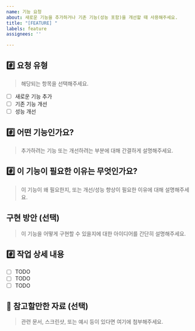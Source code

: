 ```yaml
---
name: 기능 요청
about: 새로운 기능을 추가하거나 기존 기능(성능 포함)을 개선할 때 사용해주세요.
title: "[FEATURE] "
labels: feature
assignees: ''

---
```


## #️⃣ 요청 유형

> 해당되는 항목을 선택해주세요.
- [ ] 새로운 기능 추가
- [ ] 기존 기능 개선
- [ ] 성능 개선

## #️⃣ 어떤 기능인가요?

> 추가하려는 기능 또는 개선하려는 부분에 대해 간결하게 설명해주세요.

## #️⃣ 이 기능이 필요한 이유는 무엇인가요?

> 이 기능이 왜 필요한지, 또는 개선/성능 향상이 필요한 이유에 대해 설명해주세요.

## 구현 방안 (선택)

> 이 기능을 어떻게 구현할 수 있을지에 대한 아이디어를 간단히 설명해주세요.

## #️⃣ 작업 상세 내용

- [ ] TODO
- [ ] TODO
- [ ] TODO

## 📎 참고할만한 자료 (선택)

> 관련 문서, 스크린샷, 또는 예시 등이 있다면 여기에 첨부해주세요.
